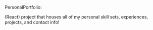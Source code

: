 PersonalPortfolio:

(React) project that houses all of my personal skill sets, experiences, projects, and contact info!
